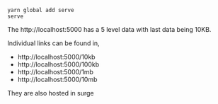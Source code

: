 ```
yarn global add serve
serve
```

The http://localhost:5000 has a 5 level data with last data being 10KB.

Individual links can be found in,
- http://localhost:5000/10kb
- http://localhost:5000/100kb
- http://localhost:5000/1mb
- http://localhost:5000/10mb


They are also hosted in surge